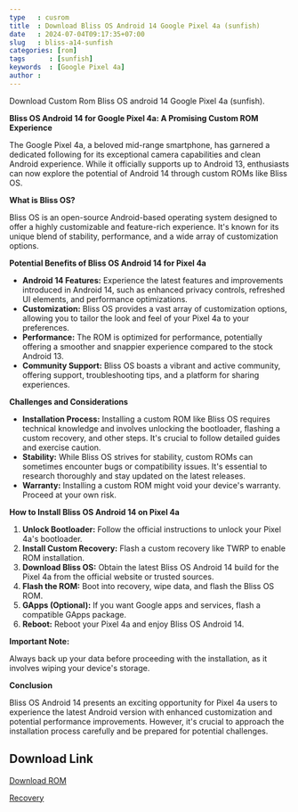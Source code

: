 ```yaml
---
type   : cusrom
title  : Download Bliss OS Android 14 Google Pixel 4a (sunfish)
date   : 2024-07-04T09:17:35+07:00
slug   : bliss-a14-sunfish
categories: [rom]
tags      : [sunfish]
keywords  : [Google Pixel 4a]
author : 
---
```


Download Custom Rom Bliss OS android 14 Google Pixel 4a (sunfish).

**Bliss OS Android 14 for Google Pixel 4a: A Promising Custom ROM Experience**

The Google Pixel 4a, a beloved mid-range smartphone, has garnered a dedicated following for its exceptional camera capabilities and clean Android experience. While it officially supports up to Android 13, enthusiasts can now explore the potential of Android 14 through custom ROMs like Bliss OS. 

**What is Bliss OS?**

Bliss OS is an open-source Android-based operating system designed to offer a highly customizable and feature-rich experience. It's known for its unique blend of stability, performance, and a wide array of customization options.

**Potential Benefits of Bliss OS Android 14 for Pixel 4a**

* **Android 14 Features:** Experience the latest features and improvements introduced in Android 14, such as enhanced privacy controls, refreshed UI elements, and performance optimizations.
* **Customization:** Bliss OS provides a vast array of customization options, allowing you to tailor the look and feel of your Pixel 4a to your preferences.
* **Performance:** The ROM is optimized for performance, potentially offering a smoother and snappier experience compared to the stock Android 13.
* **Community Support:** Bliss OS boasts a vibrant and active community, offering support, troubleshooting tips, and a platform for sharing experiences.

**Challenges and Considerations**

* **Installation Process:** Installing a custom ROM like Bliss OS requires technical knowledge and involves unlocking the bootloader, flashing a custom recovery, and other steps. It's crucial to follow detailed guides and exercise caution.
* **Stability:** While Bliss OS strives for stability, custom ROMs can sometimes encounter bugs or compatibility issues. It's essential to research thoroughly and stay updated on the latest releases.
* **Warranty:** Installing a custom ROM might void your device's warranty. Proceed at your own risk.

**How to Install Bliss OS Android 14 on Pixel 4a**

1. **Unlock Bootloader:** Follow the official instructions to unlock your Pixel 4a's bootloader.
2. **Install Custom Recovery:** Flash a custom recovery like TWRP to enable ROM installation.
3. **Download Bliss OS:** Obtain the latest Bliss OS Android 14 build for the Pixel 4a from the official website or trusted sources.
4. **Flash the ROM:** Boot into recovery, wipe data, and flash the Bliss OS ROM.
5. **GApps (Optional):** If you want Google apps and services, flash a compatible GApps package.
6. **Reboot:** Reboot your Pixel 4a and enjoy Bliss OS Android 14.

**Important Note:**

Always back up your data before proceeding with the installation, as it involves wiping your device's storage.

**Conclusion**

Bliss OS Android 14 presents an exciting opportunity for Pixel 4a users to experience the latest Android version with enhanced customization and potential performance improvements. However, it's crucial to approach the installation process carefully and be prepared for potential challenges.


## Download Link
[Download ROM](https://downloads.blissroms.org/download/sunfish/786/)

[Recovery](https://sourceforge.net/projects/srgrusso/files/Sunfish/Bliss%20recovery/Bliss-sunfish-20240525-boot.img/download)
